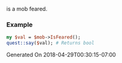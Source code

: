 is a mob feared.
### Example

```perl
my $val = $mob->IsFeared();
quest::say($val); # Returns bool
```


Generated On 2018-04-29T00:30:15-07:00